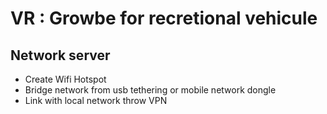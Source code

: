 # VR : Growbe for recretional vehicule


## Network server

* Create Wifi Hotspot
* Bridge network from usb tethering or mobile network dongle
* Link with local network throw VPN

## 